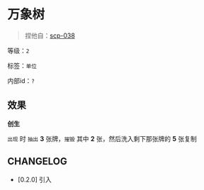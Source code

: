 # 万象树

> 捏他自：[scp-038](https://scp-wiki-cn.wikidot.com/scp-038)

等级：`2`

标签：`单位`

内部id：`?`

## 效果

**创生**

`出现` 时 `抽出` **3** 张牌，`摧毁` 其中 **2** 张，然后洗入剩下那张牌的 **5** 张复制

## CHANGELOG

- [0.2.0] 引入
